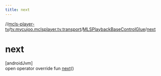 ```yaml
---
title: next
---
```

//[mcls-player-tv](../../../index.html)/[tv.mycujoo.mclsplayer.tv.transport](../index.html)/[MLSPlaybackBaseControlGlue](index.html)/[next](next.html)



# next



[androidJvm]\
open operator override fun [next](next.html)()




